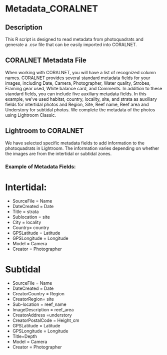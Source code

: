 # Metadata_CORALNET

## Description
This R script is designed to read metadata from photoquadrats and generate a .csv file that can be easily imported into CORALNET.

## CORALNET Metadata File
When working with CORALNET, you will have a list of recognized column names. CORALNET provides several standard metadata fields for your images, including Date, Camera, Photographer, Water quality, Strobes, Framing gear used, White balance card, and Comments. In addition to these standard fields, you can include five auxiliary metadata fields. In this example, we've used habitat, country, locality, site, and strata as auxiliary fields for intertidal photos and Region, Site, Reef name, Reef area and Understory for subtidal photos. We complete the metadata of the photos using Lightroom Classic.

## Lightroom to CORALNET
We have selected specific metadata fields to add information to the photoquadrats in Lightroom. The information varies depending on whether the images are from the intertidal or subtidal zones.

### Example of Metadata Fields:

# Intertidal:
- SourceFile = Name 
- DateCreated = Date
- Title = strata
- Sublocation = site
- City = locality
- Country= country
- GPSLatitude = Latitude
- GPSLongitude = Longitude
- Model = Camera
- Creator = Photographer

# Subtidal
- SourceFile = Name 
- DateCreated = Date
- CreatorCountry = Region
- CreatorRegion= site
- Sub-location = reef_name
- ImageDescription = reef_area
- CreatorAddress =understory
- CreatorPostalCode = Height_cm
- GPSLatitude = Latitude
- GPSLongitude = Longitude
- Title=Depth
- Model = Camera
- Creator = Photographer


